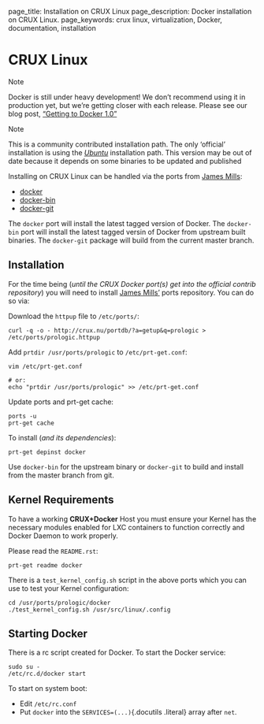 page_title: Installation on CRUX Linux
page_description: Docker installation on CRUX Linux.
page_keywords: crux linux, virtualization, Docker, documentation, installation

CRUX Linux
=======================================================

Note

Docker is still under heavy development! We don’t recommend using it in
production yet, but we’re getting closer with each release. Please see
our blog post, [“Getting to Docker
1.0”](http://blog.docker.io/2013/08/getting-to-docker-1-0/)

Note

This is a community contributed installation path. The only ‘official’
installation is using the [*Ubuntu*](../ubuntulinux/#ubuntu-linux)
installation path. This version may be out of date because it depends on
some binaries to be updated and published

Installing on CRUX Linux can be handled via the ports from [James
Mills](http://prologic.shortcircuit.net.au/):

-   [docker](https://bitbucket.org/prologic/ports/src/tip/docker/)
-   [docker-bin](https://bitbucket.org/prologic/ports/src/tip/docker-bin/)
-   [docker-git](https://bitbucket.org/prologic/ports/src/tip/docker-git/)

The `docker` port will install the latest tagged
version of Docker. The `docker-bin` port will
install the latest tagged versin of Docker from upstream built binaries.
The `docker-git` package will build from the current
master branch.

Installation
-----------------------------------------------------------

For the time being (*until the CRUX Docker port(s) get into the official
contrib repository*) you will need to install [James
Mills’](https://bitbucket.org/prologic/ports) ports repository. You can
do so via:

Download the `httpup` file to
`/etc/ports/`:

    curl -q -o - http://crux.nu/portdb/?a=getup&q=prologic > /etc/ports/prologic.httpup

Add `prtdir /usr/ports/prologic` to
`/etc/prt-get.conf`:

    vim /etc/prt-get.conf

    # or:
    echo "prtdir /usr/ports/prologic" >> /etc/prt-get.conf

Update ports and prt-get cache:

    ports -u
    prt-get cache

To install (*and its dependencies*):

    prt-get depinst docker

Use `docker-bin` for the upstream binary or
`docker-git` to build and install from the master
branch from git.

Kernel Requirements
-------------------------------------------------------------------------

To have a working **CRUX+Docker** Host you must ensure your Kernel has
the necessary modules enabled for LXC containers to function correctly
and Docker Daemon to work properly.

Please read the `README.rst`:

    prt-get readme docker

There is a `test_kernel_config.sh` script in the
above ports which you can use to test your Kernel configuration:

    cd /usr/ports/prologic/docker
    ./test_kernel_config.sh /usr/src/linux/.config

Starting Docker
-----------------------------------------------------------------

There is a rc script created for Docker. To start the Docker service:

    sudo su -
    /etc/rc.d/docker start

To start on system boot:

-   Edit `/etc/rc.conf`
-   Put `docker` into the `SERVICES=(...)`{.docutils
    .literal} array after `net`.

